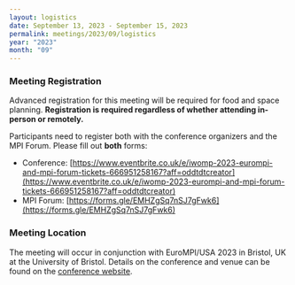 ```yaml
---
layout: logistics
date: September 13, 2023 - September 15, 2023
permalink: meetings/2023/09/logistics
year: "2023"
month: "09"
---
```


### Meeting Registration

Advanced registration for this meeting will be required for food and space
planning. **Registration is required regardless of whether attending in-person or remotely.**

Participants need to register both with the conference organizers and the MPI Forum. Please fill out **both** forms:

* Conference: [https://www.eventbrite.co.uk/e/iwomp-2023-eurompi-and-mpi-forum-tickets-666951258167?aff=oddtdtcreator](https://www.eventbrite.co.uk/e/iwomp-2023-eurompi-and-mpi-forum-tickets-666951258167?aff=oddtdtcreator)
* MPI Forum: [https://forms.gle/EMHZgSq7nSJ7gFwk6](https://forms.gle/EMHZgSq7nSJ7gFwk6)

### Meeting Location

The meeting will occur in conjunction with EuroMPI/USA 2023 in Bristol, UK at
the University of Bristol. Details on the conference and venue can be found on
the [conference website](https://eurompi23.github.io/).
